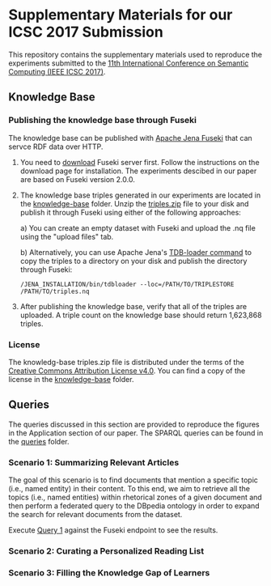 # Supplementary Materials for our ICSC 2017 Submission
This repository contains the supplementary materials used to reproduce the
experiments submitted to the [11th International Conference
on Semantic Computing (IEEE ICSC 2017)](http://icsc.eecs.uci.edu/2017/).

## Knowledge Base

### Publishing the knowledge base through Fuseki
The knowledge base can be published with [Apache Jena Fuseki](https://jena.apache.org/documentation/serving_data/) that can servce RDF data over HTTP. 

1. You need to [download](https://jena.apache.org/download/#apache-jena-fuseki) Fuseki server first. Follow the instructions on the download page for installation. The experiments descibed in our paper are based on Fuseki version 2.0.0. 
1. The knowledge base triples generated in our experiments are located in the [knowledge-base](../master/knowledge-base) folder. Unzip the [triples.zip](../master/knowledge-base/triples.zip) file to your disk and publish it through Fuseki using either of the following approaches:

   a) You can create an empty dataset with Fuseki and upload the .nq file using the "upload files" tab.

   b) Alternatively, you can use Apache Jena's [TDB-loader command](https://jena.apache.org/documentation/tdb/commands.html#tdbloader) to copy the triples to a directory on your disk and publish the directory through Fuseki:

   ```/JENA_INSTALLATION/bin/tdbloader --loc=/PATH/TO/TRIPLESTORE /PATH/TO/triples.nq```
   
1. After publishing the knowledge base, verify that all of the triples are uploaded. A triple count on the knowledge base should return 1,623,868 triples.

### License

The knowledg-base triples.zip file is distributed under the terms of the [Creative Commons Attribution License v4.0](https://creativecommons.org/licenses/by/4.0/). You can find a copy of the license in the [knowledge-base](../master/knowledge-base) folder.

## Queries
The queries discussed in this section are provided to reproduce the figures in the Application section of our paper. The SPARQL queries can be found in the [queries](../master/queries) folder.

### Scenario 1: Summarizing Relevant Articles
The goal of this scenario is to find documents that mention a specific topic (i.e., named entity) in their content. To this end, we aim to retrieve all the topics (i.e., named entities) within rhetorical zones of a given document and then perform a federated query to the DBpedia ontology in order to expand the search for relevant documents from the dataset.

Execute [Query 1](../master/queries/query1.rq) against the Fuseki endpoint to see the results.


### Scenario 2:  Curating a Personalized Reading List


### Scenario 3: Filling the Knowledge Gap of Learners



